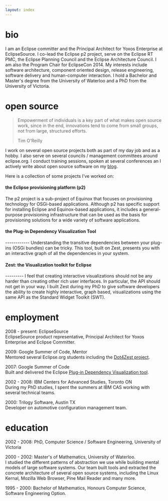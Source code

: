 ```yaml
---
layout: index
---
```


bio
===============
I am an Eclipse committer and the Principal Architect for Yoxos Enterprise at EclipseSource. I co-lead the Eclipse 
p2 project, serve on the Eclipse RT PMC, the Eclipse Planning Council and the Eclipse Architecture Council. 
I am also the Program Chair for EclipseCon 2014.
My interests include software architecture, component oriented design, release engineering, software
delivery and human-computer interaction.
I hold a Bachelor and Master's degree from the University of Waterloo and a PhD from the University of Victoria.


open source
===============
> Empowerment of individuals is a key part of what makes open source work,
> since in the end, innovations tend to come from small groups, not from large,
> structured efforts.
>
> Tim O'Reilly

I work on several open source projects both as part of my day job and as a hobby. I also serve on several councils / management committees around eclipse.org. I conduct training sessions, spoken at several conferences an I actively write about open source software on my [blog](http://eclipsesource.com/blogs/author/irbull/).

Here is a collection of some projects I’ve worked on:

<h4>the Eclipse provisioning platform (p2)</h4>
The p2 project is a sub-project of Equinox that focuses on provisioning technology for OSGi-based applications. Although p2 has specific support for installing Eclipse and Equinox-based applications, it includes a general-purpose provisioning infrastructure that can be used as the basis for provisioning solutions for a wide variety of software applications.

<h4>the Plug-in Dependency Visualization Tool</h4>
------------
Understanding the transitive dependencies between your plug-ins (OSGi bundles) can be tricky. This tool, built on Zest, presents you with an interactive graph of all the dependencies in your system.


<h4>Zest: the Visualization toolkit for Eclipse</h4>
---------
I feel that creating interactive visualizations should not be any harder than creating other rich user interfaces. In particular, the API should not get in your way. I built Zest during my PhD to give software developers the ability to create highly interactive, graph based, visualizations using the same API as the Standard Widget Toolkit (SWT).

employment
===============
2008 - present: EclipseSource  
EclipseSource product representative, Principal Architect for Yoxos Enterprise and Eclipse Committer. 

2009: Google Summer of Code, Mentor  
Mentored several Eclipse.org students including the [Dot4Zest project](http://wiki.eclipse.org/Zest/DOT).

2007: Google Summer of Code  
Built and delivered the Eclipse [Plug-in Dependency Visualization tool](http://www.eclipse.org/pde/incubator/dependency-visualization/index.php).

2002 - 2008: IBM Centers for Advanced Studies, Toronto ON  
During my PhD studies, I spent the summers at IBM CAS working with several technical teams.

2000: Trilogy Software, Austin TX  
Developer on automotive configuration management team.

education
==============
2002 - 2008: PhD, Computer Science / Software Engineering, University of Victoria  

2000 - 2002:  Master's of Mathematics, University of Waterloo.  
I studied the different patterns of abstraction we use while building mental models of large 
software systems. Our team built tools and extracted the concrete architecture of several open source systems, including
the Linux Kernal, Mozilla Web Browser, Pine Mail Reader and many more.

1995 - 2000: Bachelor of Mathematics, Honours Computer Science, Software Engineering Option.  

